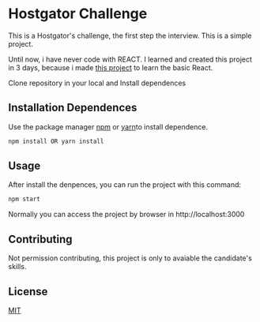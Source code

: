# Hostgator Challenge

This is a Hostgator's challenge, the first step the interview.
This is a simple project.

Until now, i have never code with REACT.
I learned and created this project in 3 days, because i made [this project](https://github.com/mikeoliveira/githubApi) to learn the basic React.

Clone repository in your local and Install dependences


## Installation Dependences

Use the package manager [npm](https://www.npmjs.com/) or [yarn](https://yarnpkg.com/)to install dependence.

```bash
npm install OR yarn install
```

## Usage
After install the denpences, you can run the project with this command:

```bash
npm start
```

Normally you can access the project by browser in http://localhost:3000

## Contributing
Not permission contributing, this project is only to avaiable the candidate's skills.


## License
[MIT](https://choosealicense.com/licenses/mit/)
